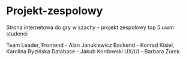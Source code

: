 # Projekt-zespolowy
Strona internetowa do gry w szachy - projekt zespołowy top 5 uwm studenci

Team Leader, Frontend - Alan Janukiewicz
Backend - Konrad Kisiel, Karolina Ryzińska
Database - Jakub Kordowski
UX/UI - Barbara Żurek
